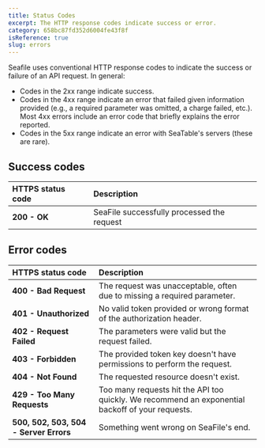 ```yaml
---
title: Status Codes
excerpt: The HTTP response codes indicate success or error.
category: 658bc87fd352d6004fe43f8f
isReference: true
slug: errors
---
```


Seafile uses conventional HTTP response codes to indicate the success or failure of an API request. In general:

- Codes in the 2xx range indicate success.
- Codes in the 4xx range indicate an error that failed given information provided (e.g., a required parameter was omitted, a charge failed, etc.). Most 4xx errors include an error code that briefly explains the error reported.
- Codes in the 5xx range indicate an error with SeaTable's servers (these are rare).

## Success codes

| HTTPS status code | Description                                 |
| :---------------- | :------------------------------------------ |
| **200 - OK**      | SeaFile successfully processed the request |

## Error codes

| HTTPS status code                      | Description                                                                                      |
| :------------------------------------- | :----------------------------------------------------------------------------------------------- |
| **400 - Bad Request**                  | The request was unacceptable, often due to missing a required parameter.                         |
| **401 - Unauthorized**                 | No valid token provided or wrong format of the authorization header.                             |
| **402 - Request Failed**               | The parameters were valid but the request failed.                                                |
| **403 - Forbidden**                    | The provided token key doesn&#x27;t have permissions to perform the request.                     |
| **404 - Not Found**                    | The requested resource doesn&#x27;t exist.                                                       |
| **429 - Too Many Requests**            | Too many requests hit the API too quickly. We recommend an exponential backoff of your requests. |
| **500, 502, 503, 504 - Server Errors** | Something went wrong on SeaFile&#x27;s end.                                                     |
